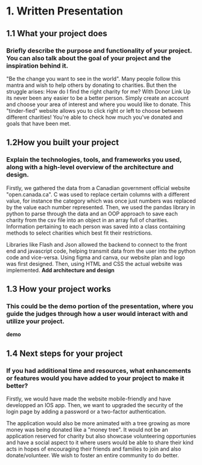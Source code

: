 # 1. Written Presentation

## 1.1 What your project does
### Briefly describe the purpose and functionality of your project. You can also talk about the goal of your project and the inspiration behind it.
"Be the change you want to see in the world". Many people follow this mantra and wish to help others by donating to charities. But then the struggle arises: How do I find the right charity for me? With Donor Link Up its never been any easier to be a better person. Simply create an account and choose your area of interest and where you would like to donate. This "tinder-fied" website allows you to click right or left to choose between different charities! You're able to check how much you've donated and goals that have been met. 

## 1.2How you built your project
### Explain the technologies, tools, and frameworks you used, along with a high-level overview of the architecture and design.
Firstly, we gathered the data from a Canadian government official website "open.canada.ca". C was used to replace certain columns with a different value, for instance the category which was once just numbers was replaced by the value each number represented. Then, we used the pandas library in python to parse through the data and an OOP approach to save each charity from the csv file into an object in an array full of charities. Information pertaining to each person was saved into a class containing methods to select charities which best fit their restrictions. 

Libraries like Flash and Json allowed the backend to connect to the front end and javascript code, helping transmit data from the user into the python code and vice-versa. Using figma and canva, our website plan and logo was first designed. Then, using HTML and CSS the actual website was implemented.
**Add architecture and design**

## 1.3 How your project works
### This could be the demo portion of the presentation, where you guide the judges through how a user would interact with and utilize your project.
**demo**

## 1.4 Next steps for your project
### If you had additional time and resources, what enhancements or features would you have added to your project to make it better?
Firstly, we would have made the website mobile-friendly and have developped an IOS app. Then, we want to upgraded the security of the login page by adding a password or a two-factor authentication. 

The application would also be more animated with a tree growing as more money was being donated like a "money tree". It would not be an application reserved for charity but also showcase volunteering opportunies and have a social aspect to it where users would be able to share their kind acts in hopes of encouraging their friends and families to join and also donate/volunteer. We wish to foster an entire community to do better. 
